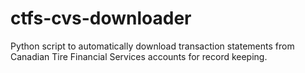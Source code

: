 # ctfs-cvs-downloader
Python script to automatically download transaction statements from Canadian Tire Financial Services accounts for record keeping.
